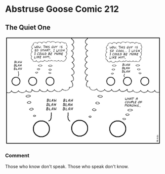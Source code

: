 # Abstruse Goose Comic 212
## The Quiet One

![image](those_who_know.png)
### Comment
Those who know don't speak.  Those who speak don't know.
